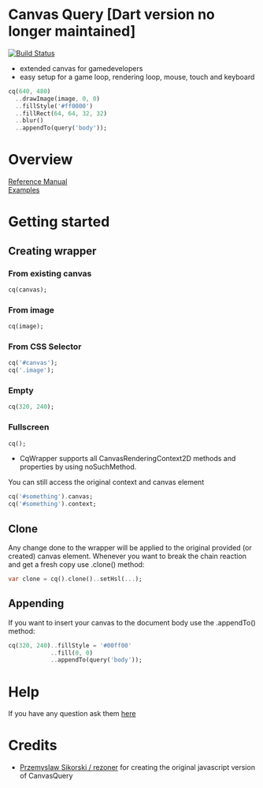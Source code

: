 Canvas Query [Dart version no longer maintained]
============

[![Build Status](https://drone.io/github.com/denniskaselow/CanvasQuery/status.png)](https://drone.io/github.com/denniskaselow/CanvasQuery/latest)

* extended canvas for gamedevelopers
* easy setup for a game loop, rendering loop, mouse, touch and keyboard

```dart
cq(640, 480)
  ..drawImage(image, 0, 0)
  ..fillStyle('#ff0000')
  ..fillRect(64, 64, 32, 32)
  ..blur()
  ..appendTo(query('body'));
```

# Overview

[Reference Manual](http://denniskaselow.github.io/CanvasQuery/docs/canvas_query.html)  
[Examples](http://denniskaselow.github.io/CanvasQuery/examples.html)

# Getting started

## Creating wrapper

### From existing canvas

```dart
cq(canvas);
```

### From image

```dart
cq(image);
```

### From CSS Selector

```dart
cq('#canvas');
cq('.image');
```


### Empty

```dart
cq(320, 240);
```

### Fullscreen

```dart
cq();
```

* CqWrapper supports all CanvasRenderingContext2D methods and properties by using noSuchMethod.

You can still access the original context and canvas element

```dart
cq('#something').canvas;
cq('#something').context;
```

## Clone

Any change done to the wrapper will be applied to the original provided (or created) canvas element. Whenever you want to break the chain reaction and get a fresh copy use .clone() method:

```dart
var clone = cq().clone()..setHsl(...);
```

## Appending

If you want to insert your canvas to the document body use the .appendTo() method:

```dart
cq(320, 240)..fillStyle = '#00ff00'
            ..fill(0, 0)
            ..appendTo(query('body'));
```

# Help

If you have any question ask them [here](https://github.com/denniskaselow/CanvasQuery/issues/new)

Credits
=======

* [Przemyslaw Sikorski / rezoner](http://rezoner.net) for creating the original javascript version of CanvasQuery
